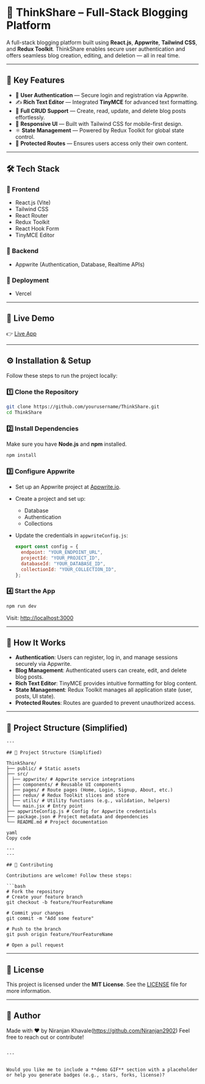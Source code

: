 # 📝 ThinkShare – Full-Stack Blogging Platform

A full-stack blogging platform built using **React.js**, **Appwrite**, **Tailwind CSS**, and **Redux Toolkit**. ThinkShare enables secure user authentication and offers seamless blog creation, editing, and deletion — all in real time.

---

## 🌟 Key Features

- 🔐 **User Authentication** — Secure login and registration via Appwrite.
- ✍️ **Rich Text Editor** — Integrated **TinyMCE** for advanced text formatting.
- 🧾 **Full CRUD Support** — Create, read, update, and delete blog posts effortlessly.
- 📱 **Responsive UI** — Built with Tailwind CSS for mobile-first design.
- ⚛️ **State Management** — Powered by Redux Toolkit for global state control.
- 🔐 **Protected Routes** — Ensures users access only their own content.

---

## 🛠️ Tech Stack

### 🔷 Frontend
- React.js (Vite)
- Tailwind CSS
- React Router
- Redux Toolkit
- React Hook Form
- TinyMCE Editor

### 🔶 Backend
- Appwrite (Authentication, Database, Realtime APIs)

### 🚀 Deployment
- Vercel

---

## 🚀 Live Demo

👉 [Live App](https://your-live-demo-link.com)

---

## ⚙️ Installation & Setup

Follow these steps to run the project locally:

### 1️⃣ Clone the Repository

```bash
git clone https://github.com/yourusername/ThinkShare.git
cd ThinkShare

````

### 2️⃣ Install Dependencies

Make sure you have **Node.js** and **npm** installed.

```bash
npm install
```

### 3️⃣ Configure Appwrite

* Set up an Appwrite project at [Appwrite.io](https://appwrite.io).
* Create a project and set up:

  * Database
  * Authentication
  * Collections
* Update the credentials in `appwriteConfig.js`:

  ```js
  export const config = {
    endpoint: "YOUR_ENDPOINT_URL",
    projectId: "YOUR_PROJECT_ID",
    databaseId: "YOUR_DATABASE_ID",
    collectionId: "YOUR_COLLECTION_ID",
  };
  ```

### 4️⃣ Start the App

```bash
npm run dev
```

Visit: [http://localhost:3000](http://localhost:3000)

---

## 🧠 How It Works

* **Authentication**: Users can register, log in, and manage sessions securely via Appwrite.
* **Blog Management**: Authenticated users can create, edit, and delete blog posts.
* **Rich Text Editor**: TinyMCE provides intuitive formatting for blog content.
* **State Management**: Redux Toolkit manages all application state (user, posts, UI state).
* **Protected Routes**: Routes are guarded to prevent unauthorized access.

---

## 📁 Project Structure (Simplified)

```
---

## 📁 Project Structure (Simplified)

ThinkShare/
├── public/ # Static assets
├── src/
│ ├── appwrite/ # Appwrite service integrations
│ ├── components/ # Reusable UI components
│ ├── pages/ # Route pages (Home, Login, Signup, About, etc.)
│ ├── redux/ # Redux Toolkit slices and store
│ ├── utils/ # Utility functions (e.g., validation, helpers)
│ └── main.jsx # Entry point
├── appwriteConfig.js # Config for Appwrite credentials
├── package.json # Project metadata and dependencies
└── README.md # Project documentation

yaml
Copy code

---
---

## 🤝 Contributing

Contributions are welcome! Follow these steps:

```bash
# Fork the repository
# Create your feature branch
git checkout -b feature/YourFeatureName

# Commit your changes
git commit -m "Add some feature"

# Push to the branch
git push origin feature/YourFeatureName

# Open a pull request
```

---

## 📄 License

This project is licensed under the **MIT License**.
See the [LICENSE](./LICENSE) file for more information.

---

## 👤 Author

Made with ❤️ by Niranjan Khavale(https://github.com/Niranjan2902)
Feel free to reach out or contribute!

```

---


Would you like me to include a **demo GIF** section with a placeholder or help you generate badges (e.g., stars, forks, license)?
```
